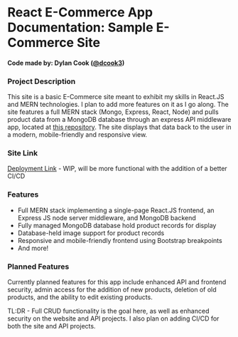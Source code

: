 React E-Commerce App Documentation: Sample E-Commerce Site
===================================================

#### Code made by: Dylan Cook ([@dcook3](https://github.com/dcook3))

### Project Description
This site is a basic E-Commerce site meant to exhibit my skills in React.JS and MERN technologies. I plan to add more features on it as I go along. The site features a full MERN stack (Mongo, Express, React, Node) and pulls product data from a MongoDB database through an express API middleware app, located at [this repository](https://github.com/dcook3/rProj-api). The site displays that data back to the user in a modern, mobile-friendly and responsive view.

### Site Link
[Deployment Link](https://earnest-trifle-07d235.netlify.app) - WIP, will be more functional with the addition of a better CI/CD

### Features
- Full MERN stack implementing a single-page React.JS frontend, an Express JS node server middleware, and MongoDB backend
- Fully managed MongoDB database hold product records for display
- Database-held image support for product records
- Responsive and mobile-friendly frontend using Bootstrap breakpoints
- And more!


### Planned Features
Currently planned features for this app include enhanced API and frontend security, admin access for the addition of new products, deletion of old products, and the ability to edit existing products. 

TL:DR - Full CRUD functionality is the goal here, as well as enhanced security on the website and API projects. I also plan on adding CI/CD for both the site and API projects.
